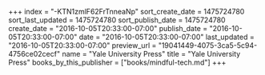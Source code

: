 +++
index = "-KTN1zmlF62FrTnneaNp"
sort_create_date = 1475724780
sort_last_updated = 1475724780
sort_publish_date = 1475724780
create_date = "2016-10-05T20:33:00-07:00"
publish_date = "2016-10-05T20:33:00-07:00"
date = "2016-10-05T20:33:00-07:00"
last_updated = "2016-10-05T20:33:00-07:00"
preview_url = "19041449-4075-3ca5-5c94-4756ce02cecf"
name = "Yale University Press"
title = "Yale University Press"
books_by_this_publisher = ["books/mindful-tech.md"]
+++
